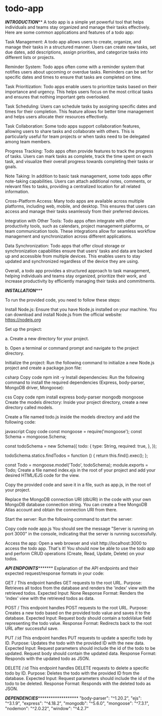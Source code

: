 # todo-app
***********INTRODUCTION*************
A todo app is a simple yet powerful tool that helps individuals and teams stay organized and manage their tasks effectively. 
Here are some common applications and features of a todo app:

Task Management: A todo app allows users to create, organize, and manage their tasks in a structured manner. 
Users can create new tasks, set due dates, add descriptions, assign priorities, and categorize tasks into different lists or projects.

Reminder System: Todo apps often come with a reminder system that notifies users about upcoming or overdue tasks. 
Reminders can be set for specific dates and times to ensure that tasks are completed on time.

Task Prioritization: Todo apps enable users to prioritize tasks based on their importance and urgency. 
This helps users focus on the most critical tasks and ensures that nothing important gets overlooked.

Task Scheduling: Users can schedule tasks by assigning specific dates and times for their completion. 
This feature allows for better time management and helps users allocate their resources effectively.

Task Collaboration: Some todo apps support collaboration features, allowing users to share tasks and collaborate with others. 
This is particularly useful for team projects or when tasks need to be delegated among team members.

Progress Tracking: Todo apps often provide features to track the progress of tasks. 
Users can mark tasks as complete, track the time spent on each task, and visualize their overall progress towards completing their tasks or goals.

Note Taking: In addition to basic task management, some todo apps offer note-taking capabilities. 
Users can attach additional notes, comments, or relevant files to tasks, providing a centralized location for all related information.

Cross-Platform Access: Many todo apps are available across multiple platforms, including web, mobile, and desktop. 
This ensures that users can access and manage their tasks seamlessly from their preferred devices.

Integration with Other Tools: Todo apps often integrate with other productivity tools, such as calendars, project management platforms, or team communication tools. 
These integrations allow for seamless workflow management and synchronization across different applications.

Data Synchronization: Todo apps that offer cloud storage or synchronization capabilities ensure that users' tasks and data are backed up and accessible from multiple devices. 
This enables users to stay updated and synchronized regardless of the device they are using.

Overall, a todo app provides a structured approach to task management, helping individuals and teams stay organized, prioritize their work, and increase productivity by efficiently managing their tasks and commitments.



*********INSTALLATION************

To run the provided code, you need to follow these steps:

Install Node.js: Ensure that you have Node.js installed on your machine. You can download and install Node.js from the official website: https://nodejs.org

Set up the project:

a. Create a new directory for your project.

b. Open a terminal or command prompt and navigate to the project directory.

Initialize the project: Run the following command to initialize a new Node.js project and create a package.json file:

csharp
Copy code
npm init -y
Install dependencies: Run the following command to install the required dependencies (Express, body-parser, MongoDB driver, Mongoose):

css
Copy code
npm install express body-parser mongodb mongoose
Create the models directory: Inside your project directory, create a new directory called models.

Create a file named todo.js inside the models directory and add the following code:

javascript
Copy code
const mongoose = require('mongoose');
const Schema = mongoose.Schema;

const todoSchema = new Schema({
  todo: {
    type: String,
    required: true,
  },
});

todoSchema.statics.findTodos = function () {
  return this.find().exec();
};

const Todo = mongoose.model('Todo', todoSchema);
module.exports = Todo;
Create a file named index.ejs in the root of your project and add your desired HTML/EJS code for the view.

Copy the provided code and save it in a file, such as app.js, in the root of your project.

Replace the MongoDB connection URI (dbURI) in the code with your own MongoDB database connection string. You can create a free MongoDB Atlas account and obtain the connection URI from there.

Start the server: Run the following command to start the server:

Copy code
node app.js
You should see the message "Server is running on port 3000" in the console, indicating that the server is running successfully.

Access the app: Open a web browser and visit http://localhost:3000 to access the todo app.
That's it! You should now be able to use the todo app and perform CRUD operations (Create, Read, Update, Delete) on your todos.





*************API ENDPOINTS********************
Explanation of the API endpoints and their expected request/response formats in your code:

GET /
This endpoint handles GET requests to the root URL.
Purpose: Retrieves all todos from the database and renders the 'index' view with the retrieved todos.
Expected Input: None
Response Format: Renders the 'index' view with the retrieved todos as data.

POST /
This endpoint handles POST requests to the root URL.
Purpose: Creates a new todo based on the provided todo value and saves it to the database.
Expected Input: Request body should contain a todoValue field representing the todo value.
Response Format: Redirects back to the root URL after successful save.

PUT /:id
This endpoint handles PUT requests to update a specific todo by ID.
Purpose: Updates the todo with the provided ID with the new data.
Expected Input: Request parameters should include the id of the todo to be updated. Request body should contain the updated data.
Response Format: Responds with the updated todo as JSON.

DELETE /:id
This endpoint handles DELETE requests to delete a specific todo by ID.
Purpose: Deletes the todo with the provided ID from the database.
Expected Input: Request parameters should include the id of the todo to be deleted.
Response Format: Responds with the deleted todo as JSON.



***********DEPENDENCIES******************************
    "body-parser": "^1.20.2",
    "ejs": "^3.1.9",
    "express": "^4.18.2",
    "mongodb": "^5.6.0",
    "mongoose": "^7.3.1",
    "nodemon": "^2.0.22",
    "window": "^4.2.7"

    
